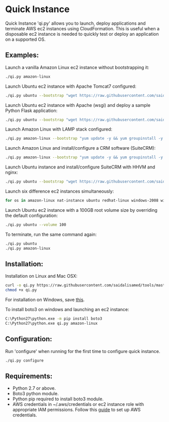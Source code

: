 Quick Instance
==============
Quick Instance 'qi.py' allows you to launch, deploy applications and terminate AWS ec2 instances using CloudFormation. 
This is useful when a disposable ec2 instance is needed to quickly test or deploy an application on a supported OS.

Examples:
--------
Launch a vanilla Amazon Linux ec2 instance without bootstrapping it:

```bash
./qi.py amazon-linux
```

Launch Ubuntu ec2 instance with Apache Tomcat7 configured:

```bash
./qi.py ubuntu --bootstrap "wget https://raw.githubusercontent.com/saidalisamed/tools/master/DeployScripts/tomcat7_java8_ubuntu14.04_install.sh -O /tmp/install.sh && chmod +x /tmp/install.sh && /tmp/install.sh"
```

Launch Ubuntu ec2 instance with Apache (wsgi) and deploy a sample Python Flask application:

```bash
./qi.py ubuntu --bootstrap "wget https://raw.githubusercontent.com/saidalisamed/tools/master/DeployScripts/flask_deploy.sh -O /tmp/install.sh && chmod +x /tmp/install.sh && /tmp/install.sh example_app https://github.com/deis/example-python-flask/archive/master.zip"
```

Launch Amazon Linux with LAMP stack configured:

```bash
./qi.py amazon-linux --bootstrap "yum update -y && yum groupinstall -y 'Web Server' 'MySQL Database' 'PHP Support' && yum install -y php-mysql && service httpd start && chkconfig httpd on && groupadd www && usermod -a -G www ec2-user && chown -R root:www /var/www && chmod 2775 /var/www && find /var/www -type d -exec chmod 2775 {} + && find /var/www -type f -exec chmod 0664 {} + && echo '<?php phpinfo(); ?>' > /var/www/html/phpinfo.php"
```

Launch Amazon Linux and install/configure a CRM software (SuiteCRM):

```bash
./qi.py amazon-linux --bootstrap "yum update -y && yum groupinstall -y 'Web Server' 'MySQL Database' 'PHP Support' && yum install -y php-mysql && yum install -y php-mbstring && service httpd start && chkconfig httpd on && chkconfig mysqld on && groupadd www && usermod -a -G www ec2-user && chown -R root:www /var/www && chmod 2775 /var/www && find /var/www -type d -exec chmod 2775 {} + && find /var/www -type f -exec chmod 0664 {} + && wget -O /tmp/crm.zip  http://downloads.sourceforge.net/project/suitecrm/suitecrm-7.2.1.zip && mkdir /tmp/crm && unzip /tmp/crm.zip -d /tmp/crm/ && shopt -s dotglob nullglob && mv /tmp/crm/*/* /var/www/html/ && chown -R apache:www /var/www/html/ && /etc/init.d/mysqld restart"
```

Launch Ubuntu instance and install/configure SuiteCRM with HHVM and nginx:

```bash
./qi.py ubuntu --bootstrap "wget https://raw.githubusercontent.com/saidalisamed/tools/master/DeployScripts/nginx_hhvm_suitecrm_ubuntu14.04_install.sh -O /tmp/install.sh && chmod +x /tmp/install.sh && /tmp/install.sh"
```

Launch six difference ec2 instances simultaneously:

```bash
for os in amazon-linux nat-instance ubuntu redhat-linux windows-2008 windows-2012; do ./qi.py $os & done
```

Launch Ubuntu ec2 instance with a 100GB root volume size by overriding the default configuration:

```bash
./qi.py ubuntu --volume 100
```

To terminate, run the same command again:

```bash
./qi.py ubuntu
./qi.py amazon-linux
```

Installation:
------------
Installation on Linux and Mac OSX:

```bash
curl -o qi.py https://raw.githubusercontent.com/saidalisamed/tools/master/QuickInstanceEC2/qi.py
chmod +x qi.py
```

For installation on Windows, save [this](https://raw.githubusercontent.com/saidalisamed/tools/master/QuickInstanceEC2/qi.py).

To install boto3 on windows and launching an ec2 instance:

```bash
C:\Python27\python.exe -m pip install boto3
C:\Python27\python.exe qi.py amazon-linux
```

Configuration:
-------------
Run 'configure' when running for the first time to configure quick instance.

```bash
./qi.py configure
```

Requirements:
------------
- Python 2.7 or above.
- Boto3 python module.
- Python pip required to install boto3 module.
- AWS credentials in ~/.aws/credentials or ec2 instance role with appropriate IAM permissions. Follow this [guide](http://blogs.aws.amazon.com/security/post/Tx3D6U6WSFGOK2H/A-New-and-Standardized-Way-to-Manage-Credentials-in-the-AWS-SDKs) to set up AWS credentials.
